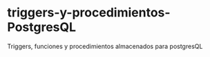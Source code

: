 # triggers-y-procedimientos-PostgresQL
Triggers, funciones y procedimientos almacenados para postgresQL
